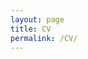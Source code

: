 ```yaml
---
layout: page
title: CV
permalink: /CV/
---
```

[](https://lulubots.github.io/files/Resume_LuluZhao.pdf)